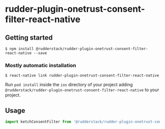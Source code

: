 # rudder-plugin-onetrust-consent-filter-react-native

## Getting started

`$ npm install @rudderstack/rudder-plugin-onetrust-consent-filter-react-native --save`

### Mostly automatic installation

`$ react-native link rudder-plugin-onetrust-consent-filter-react-native`

Run `pod install` inside the `ios` directory of your project adding `@rudderstack/rudder-plugin-onetrust-consent-filter-react-native` to your project.

## Usage

```javascript
import ketchConsentFilter from '@rudderstack/rudder-plugin-onetrust-consent-filter-react-native';
```
